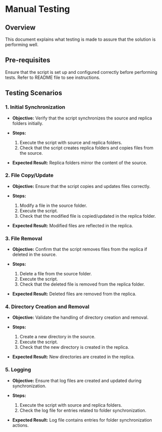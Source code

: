 # Manual Testing

## Overview
This document explains what testing is made to assure that the solution is performing well.

## Pre-requisites
Ensure that the script is set up and configured correctly before performing tests. Refer to README file to see instructions.

## Testing Scenarios

### 1. Initial Synchronization
- **Objective:** Verify that the script synchronizes the source and replica folders initially.

- **Steps:**
  1. Execute the script with source and replica folders.
  2. Check that the script creates replica folders and copies files from the source.

- **Expected Result:** Replica folders mirror the content of the source.

### 2. File Copy/Update
- **Objective:** Ensure that the script copies and updates files correctly.

- **Steps:**
  1. Modify a file in the source folder.
  2. Execute the script.
  3. Check that the modified file is copied/updated in the replica folder.

- **Expected Result:** Modified files are reflected in the replica.

### 3. File Removal
- **Objective:** Confirm that the script removes files from the replica if deleted in the source.

- **Steps:**
  1. Delete a file from the source folder.
  2. Execute the script.
  3. Check that the deleted file is removed from the replica folder.

- **Expected Result:** Deleted files are removed from the replica.

### 4. Directory Creation and Removal
- **Objective:** Validate the handling of directory creation and removal.

- **Steps:**
  1. Create a new directory in the source.
  2. Execute the script.
  3. Check that the new directory is created in the replica.

- **Expected Result:** New directories are created in the replica.

### 5. Logging
- **Objective:** Ensure that log files are created and updated during synchronization.

- **Steps:**
  1. Execute the script with source and replica folders.
  2. Check the log file for entries related to folder synchronization.

- **Expected Result:** Log file contains entries for folder synchronization actions.
